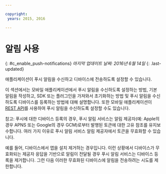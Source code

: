 ```yaml
---

copyright:
 years: 2015, 2016

---
```


# 알림 사용
{: #c_enable_push-notifications}
*마지막 업데이트 날짜: 2016년 6월 14일*
{: .last-updated}

애플리케이션이 푸시 알림을 수신하고 디바이스에 전송하도록 설정할 수 있습니다. 

이 섹션에서는 모바일 애플리케이션에서 푸시 알림을 수신하도록 설정하는 방법, 기본 알림을 작성하고, SDK 또는 플러그인을 가져와서 초기화하는 방법 및 푸시 알림을 수신하도록 디바이스를 등록하는 방법에 대해 설명합니다. 또한 모바일 애플리케이션이 [REST API](t_restapi.html)를 사용하여 푸시 알림을 수신하도록 설정할 수도 있습니다. 

참고: 푸시에 대한 디바이스 등록의 경우, 푸시 알림 서비스는 알림 제공자(예: Apple의 경우 APNS 또는 Google의 경우 GCM)로부터 발행된 토큰에 대한 고유 참조를 유지보수합니다.
여러 가지 이유로 푸시 알림 서비스 알림 제공자에서 토큰을 무효화할 수 있습니다.  

예를 들어, 디바이스에서 앱을 설치 제거하는 경우입니다. 이런 상황에서 디바이스가 무효화되는 제공자 응답을 기반으로 알림이 전달될 경우 푸시 알림 서비스는 디바이스 등록을 제거합니다. 그런 다음 이러한 무효화된 디바이스에 알림을 전송하려는 시도를 제한합니다. 
